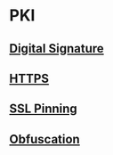 # PKI

## [Digital Signature](https://github.com/chipbk10/PKI/blob/main/DigitalSignature.md)
## [HTTPS](https://github.com/chipbk10/PKI/blob/main/HTTPs.md)
## [SSL Pinning](https://github.com/chipbk10/PKI/blob/main/SSL_Pinning.md)

## [Obfuscation](https://github.com/chipbk10/PKI/blob/main/Obfuscation.md)
